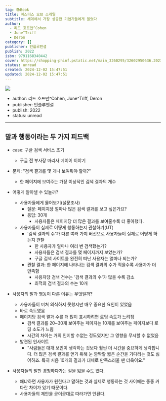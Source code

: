 ```yaml
---
tag: 📚Book
title: 마스터스 오브 스케일
subtitle: 세계에서 가장 성공한 기업가들에게 물었다
author:
  - 리드 호프만^Cohen
  - June^Triff
  - Deron
category: []
publisher: 인플루엔셜
publish: 2022
isbn: 9791168340442
cover: https://shopping-phinf.pstatic.net/main_3260295/32602950636.20230411162659.jpg
status: unread
created: 2024-12-02 15:47:51
updated: 2024-12-02 15:47:51
---
```

![](https://shopping-phinf.pstatic.net/main_3260295/32602950636.20230411162659.jpg)


- author: 리드 호프만^Cohen, June^Triff, Deron
- publisher: 인플루엔셜
- publish: 2022
- status: unread


---

## 말과 행동이라는 두 가지 피드백
- case: 구글 검색 서비스 초기
	-  구글 전 부사장 마리사 메이어 이야기

- 문제: "검색 결과를 몇 개나 보여줘야 할까?"
	- 한 페이지에 보여주는 가장 이상적인 검색 결과의 개수
- 어떻게 알아낼 수 있늘까?
	- 사용자들에게 물어보기(설문조사)
		- 질문: 페이지당 얼마나 많은 검색 결과를 보고 싶은가요?
		- 응답: 30개
			- 사용자들은 페이지당 더 많은 결과를 보여줄수록 더 좋아했다.
	- 사용자들이 실제로 어떻게 행동하는지 관찰하기(UT)
		- '검색 결과의 수'가 다른 여러 가지 버전으로 사용자들이 실제로 어떻게 하는지 관찰
			- 한 사용자가 얼마나 여러 번 검색했는가?
			- 사용자들은 검색 결과를 몇 페이지까지 보았는가?
			- 구글 검색 사이트를 완전히 떠난 사용자는 얼마나 되는가?
		- 관찰 결과: 한 페이지에 나타나는 검색 결과의 수가 적을수록 사용자가 더 만족함
			- 사용자당 검색 건수는 '검색 결과의 수'가 많을 수록 감소
			- 최적의 검색 결과의 수는 10개
- 사용자의 말과 행동이 다른 이유는 무엇일까?
	- 사용자들이 미처 의식하지 못했지만 매우 중요한 요인이 있었음
	- 바로 속도였음
	- 페이지당 검색 결과 수를 더 많이 표시하려면 로딩 속도가 느려짐
		- 검색 결과를 20~30개 보여주는 페이지는 10개를 보여주는 페이지보다 로딩 소도가 느림
		- 시간의 차이는 거의 인지할 수없는 정도였지만 그 영향을 무시할 수 없었음
	- 발견된 인사이트
		- "사람들은 대개 보인이 생각하는 것보다 훨씬 더 시간을 중요하게 생각합니다. 더 많은 검색 결과를 얻기 위해 눈 깜짝할 짧은 순간을 기다리는 것도 싫어하죠. 특히 처음 10개의 결과가 대체로 만족스러울 땐 더욱이요."
- 사용자들의 말만 경청하다가는 길을 잃을 수도 있다.
	- 왜냐하면 사용자가 원한다고 말하는 것과 실제로 행동하는 것 사이에는 종종 커다란 차이가 있기 때문이다.
	- 사용자들의 제안을 곧이곧대로 따라가면 안된다.